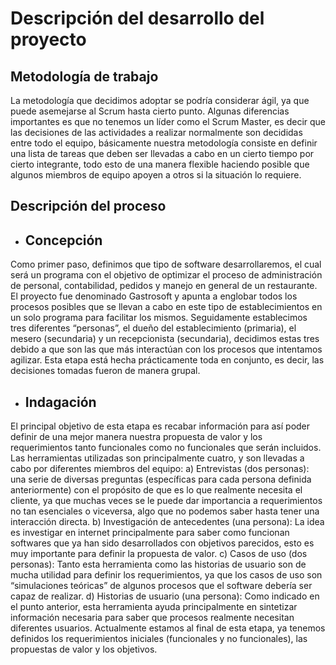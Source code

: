 # Descripción del desarrollo del proyecto
## Metodología de trabajo
La metodología que decidimos adoptar se podría considerar ágil, ya que puede asemejarse al Scrum hasta cierto punto. Algunas diferencias importantes es que no tenemos un líder como el Scrum Master, es decir que las decisiones de las actividades a realizar normalmente son decididas entre todo el equipo, básicamente nuestra metodología consiste en definir una lista de tareas que deben ser llevadas a cabo en un cierto tiempo por cierto integrante, todo esto de una manera flexible haciendo posible que algunos miembros de equipo apoyen a otros si la situación lo requiere.
## Descripción del proceso
* ## Concepción
Como primer paso, definimos que tipo de software desarrollaremos, el cual será un programa con el objetivo de optimizar el proceso de administración de personal, contabilidad, pedidos y manejo en general de un restaurante. El proyecto fue denominado Gastrosoft y apunta a englobar todos los procesos posibles que se llevan a cabo en este tipo de establecimientos en un solo programa para facilitar los mismos.
Seguidamente establecimos tres diferentes “personas”, el dueño del establecimiento (primaria), el mesero (secundaria) y un recepcionista (secundaria), decidimos estas tres debido a que son las que más interactúan con los procesos que intentamos agilizar.
Esta etapa está hecha prácticamente toda en conjunto, es decir, las decisiones tomadas fueron de manera grupal.
* ## Indagación
El principal objetivo de esta etapa es recabar información para así poder definir de una mejor manera nuestra propuesta de valor y los requerimientos tanto funcionales como no funcionales que serán incluidos. 
Las herramientas utilizadas son principalmente cuatro, y son llevadas a cabo por diferentes miembros del equipo:
a)	Entrevistas (dos personas): una serie de diversas preguntas (específicas para cada persona definida anteriormente) con el propósito de que es lo que realmente necesita el cliente, ya que muchas veces se le puede dar importancia a requerimientos no tan esenciales o viceversa, algo que no podemos saber hasta tener una interacción directa.
b)	Investigación de antecedentes (una persona): La idea es investigar en internet principalmente para saber como funcionan softwares que ya han sido desarrollados con objetivos parecidos, esto es muy importante para definir la propuesta de valor.
c)	Casos de uso (dos personas): Tanto esta herramienta como las historias de usuario son de mucha utilidad para definir los requerimientos, ya que los casos de uso son “simulaciones teóricas” de algunos procesos que el software debería ser capaz de realizar.
d)	Historias de usuario (una persona): Como indicado en el punto anterior, esta herramienta ayuda principalmente en sintetizar información necesaria para saber que procesos realmente necesitan diferentes usuarios.
Actualmente estamos al final de esta etapa, ya tenemos definidos los requerimientos iniciales (funcionales y no funcionales), las propuestas de valor y los objetivos.


